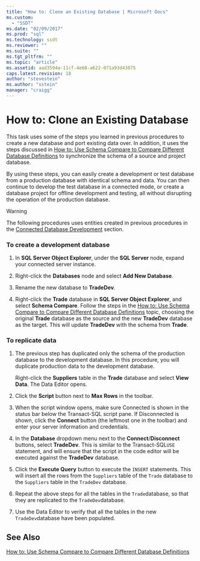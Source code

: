 ```yaml
---
title: "How to: Clone an Existing Database | Microsoft Docs"
ms.custom: 
  - "SSDT"
ms.date: "02/09/2017"
ms.prod: "sql"
ms.technology: ssdt
ms.reviewer: ""
ms.suite: ""
ms.tgt_pltfrm: ""
ms.topic: "article"
ms.assetid: aad3594a-11cf-4e68-a622-071a93d43875
caps.latest.revision: 18
author: "stevestein"
ms.author: "sstein"
manager: "craigg"
---
```

# How to: Clone an Existing Database
This task uses some of the steps you learned in previous procedures to create a new database and port existing data over. In addition, it uses the steps discussed in [How to: Use Schema Compare to Compare Different Database Definitions](../ssdt/how-to-use-schema-compare-to-compare-different-database-definitions.md) to synchronize the schema of a source and project database.  
  
By using these steps, you can easily create a development or test database from a production database with identical schema and data. You can then continue to develop the test database in a connected mode, or create a database project for offline development and testing, all without disrupting the operation of the production database.  
  
> [!WARNING]  
> The following procedures uses entities created in previous procedures in the [Connected Database Development](../ssdt/connected-database-development.md) section.  
  
### To create a development database  
  
1.  In **SQL Server Object Explorer**, under the **SQL Server** node, expand your connected server instance.  
  
2.  Right-click the **Databases** node and select **Add New Database**.  
  
3.  Rename the new database to **TradeDev**.  
  
4.  Right-click the **Trade** database in **SQL Server Object Explorer**, and select **Schema Compare**. Follow the steps in the [How to: Use Schema Compare to Compare Different Database Definitions](../ssdt/how-to-use-schema-compare-to-compare-different-database-definitions.md) topic, choosing the original **Trade** database as the source and the new **TradeDev** database as the target. This will update **TradeDev** with the schema from **Trade**.  
  
### To replicate data  
  
1.  The previous step has duplicated only the schema of the production database to the development database. In this procedure, you will duplicate production data to the development database.  
  
    Right-click the **Suppliers** table in the **Trade** database and select **View Data**. The Data Editor opens.  
  
2.  Click the **Script** button next to **Max Rows** in the toolbar.  
  
3.  When the script window opens, make sure Connected is shown in the status bar below the Transact\-SQL script pane. If Disconnected is shown, click the **Connect** button (the leftmost one in the toolbar) and enter your server information and credentials.  
  
4.  In the **Database** dropdown menu next to the **Connect**/**Disconnect** buttons, select **TradeDev**. This is similar to the Transact\-SQL`USE` statement, and will ensure that the script in the code editor will be executed against the **TradeDev** database.  
  
5.  Click the **Execute Query** button to execute the `INSERT` statements. This will insert all the rows from the `Suppliers` table of the `Trade` database to the `Suppliers` table in the `TradeDev` database.  
  
6.  Repeat the above steps for all the tables in the `Trade`database, so that they are replicated to the `TradeDev`database.  
  
7.  Use the Data Editor to verify that all the tables in the new `TradeDev`database have been populated.  
  
## See Also  
[How to: Use Schema Compare to Compare Different Database Definitions](../ssdt/how-to-use-schema-compare-to-compare-different-database-definitions.md)  
  
